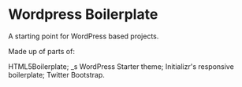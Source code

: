Wordpress Boilerplate
=====================

A starting point for WordPress based projects. 

Made up of parts of:

HTML5Boilerplate; _s WordPress Starter theme; Initializr's responsive boilerplate; Twitter Bootstrap.
